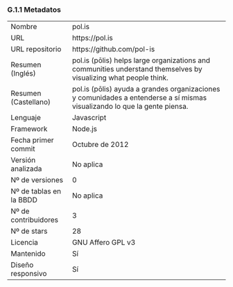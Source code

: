 ### G.1.1 Metadatos

<table>
  <tr>
    <td>Nombre</td>
    <td>pol.is</td>
  </tr>
  <tr>
    <td>URL</td>
    <td>https://pol.is </td>
  </tr>
  <tr>
    <td>URL repositorio</td>
    <td>https://github.com/pol-is </td>
  </tr>
  <tr>
    <td>Resumen (Inglés)</td>
    <td>pol.is (pōlis) helps large organizations and communities understand themselves by visualizing what people think.</td>
  </tr>
  <tr>
    <td>Resumen (Castellano)</td>
    <td>pol.is (pōlis) ayuda a grandes organizaciones y comunidades a entenderse a sí mismas visualizando lo que la gente piensa.</td>
  </tr>
  <tr>
    <td>Lenguaje</td>
    <td>Javascript</td>
  </tr>
  <tr>
    <td>Framework</td>
    <td>Node.js</td>
  </tr>
  <tr>
    <td>Fecha primer commit</td>
    <td>Octubre de 2012</td>
  </tr>
  <tr>
    <td>Versión analizada</td>
    <td>No aplica</td>
  </tr>
  <tr>
    <td>Nº de versiones</td>
    <td>0</td>
  </tr>
  <tr>
    <td>Nº de tablas en la BBDD</td>
    <td>No aplica</td>
  </tr>
  <tr>
    <td>Nº de contribuidores</td>
    <td>3</td>
  </tr>
  <tr>
    <td>Nº de stars</td>
    <td>28</td>
  </tr>
  <tr>
    <td>Licencia</td>
    <td> GNU Affero GPL v3</td>
  </tr>
  <tr>
    <td>Mantenido</td>
    <td>Sí</td>
  </tr>
  <tr>
    <td>Diseño responsivo</td>
    <td>Sí</td>
  </tr>
</table>


 


